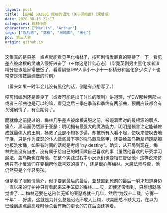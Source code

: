 ```yaml
---
layout: post
title: 【亚梅】S02E01 席根的诅咒（关于黑暗面）（观后感）
date: 2020-08-15 22:17
categories: 梅林传奇
characters: ["Merlin", "Arthur"]
tags: ["观后感", "亚梅", "黑暗面", "黑化"]
pov: 第三人称
origin: github.io
---
```


这集真的是只差一点点就能看见黑化梅林了，按照剧情发展真的期待了一下，看见差点被席根的灵魂入侵好兴奋了（←你这是什么心态）（毕竟英剧男主黑化或者演精分应该是家常便饭了，看看隔壁DW人家小十小十一都精分和黑化多少次了←也常常是演技最碉堡的时刻）

（看来如果一时半会儿没有黑化的话，倒是有点想写了。）

哎可惜编剧还是善良了（或者可能是出于时长的限制）讲道理，学DW那种两部曲或者三部曲也是可以的嘛，看见之后三季在季首和季终有两部曲，预期应该都会有关键剧情了，有点期待了。

而就像之前提过的，梅林几乎差点被席根说服之前，被逼着面对的最根源的弱点、痛点、黑暗面仍然源于亚瑟：明明拥有最强大的魔法能力，明明是预言注定能辅佐成就最伟大的王朝，拯救了亚瑟不知多少遍，却被所有人看不起，使唤来使唤去地干活，只是作为亚瑟的仆人做些最下等的洗马厩洗盔甲，还要给盖乌斯拿药跑腿擦地板洗水桶，如果有时间的话就是考虑“my destiny”。确实，从开局到现在，梅林完全没有自由，没有属于给自己的时间做自己喜欢的事（虽然他喜欢的研究学习魔法，盖乌斯也在帮他，在整个实践过程中小反派们也变相在督促他←这样说来仿佛只有小反派们在变相帮他做喜欢的事了），还是很心疼梅林。大魔法师与否，他仍然只是个年轻男孩。

但是看了眼剧情简介，似乎要到最后的最后，亚瑟直到死前的最后一瞬才知道身边一直以来的守护神只有看起来笨手笨脚的梅林……哎，即使还没看到，只想想就感觉虐了……梅林还要在这陪伴无知的亚瑟成就十几年，然后“为奴十二载，守寡一千年”……好虐，这就是为什么总是迟迟不敢入亚梅，欧美圈总不缺大刀。在以为已经到虐点最高峰时候总会有新的更长的刀在后面还等着。